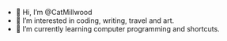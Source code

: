 - 👋 Hi, I’m @CatMillwood
- 👀 I’m interested in coding, writing, travel and art.
- 🌱 I’m currently learning computer programming and shortcuts.

<!---
CatMillwood/CatMillwood is a ✨ special ✨ repository because its `README.md` (this file) appears on your GitHub profile.
You can click the Preview link to take a look at your changes.
--->
